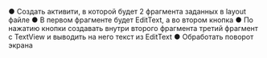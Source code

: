 ● Создать активити, в которой будет 2 фрагмента заданных в layout файле
● В первом фрагменте будет EditText, а во втором кнопка
● По нажатию кнопки создавать внутри второго фрагмента третий
фрагмент с TextView и выводить на него текст из EditText
● Обработать поворот экрана